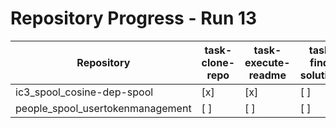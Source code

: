 # Repository Progress - Run 13

| Repository | task-clone-repo | task-execute-readme | task-find-solutions | task-process-solutions |
|------------|-----------------|---------------------|---------------------|------------------------|
| ic3_spool_cosine-dep-spool | [x] | [x] | [ ] | [ ] |
| people_spool_usertokenmanagement | [ ] | [ ] | [ ] | [ ] |

